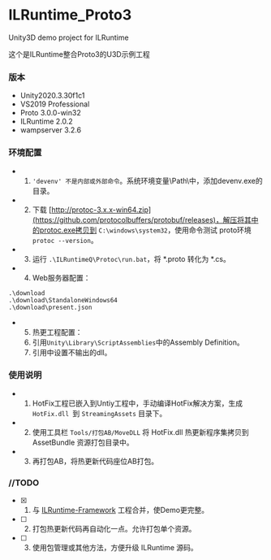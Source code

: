 # ILRuntime_Proto3
Unity3D demo project for ILRuntime

这个是ILRuntime整合Proto3的U3D示例工程

### 版本
- Unity2020.3.30f1c1
- VS2019 Professional
- Proto 3.0.0-win32
- ILRuntime 2.0.2
- wampserver 3.2.6

### 环境配置
- 1. ``'devenv' 不是内部或外部命令``。系统环境变量\Path\中，添加devenv.exe的目录。
- 2. 下载 [http://protoc-3.x.x-win64.zip](https://github.com/protocolbuffers/protobuf/releases)，解压将其中的protoc.exe拷贝到 ``C:\windows\system32``，使用命令测试 proto环境 ``protoc --version``。
- 3. 运行 ``.\ILRuntimeQ\Protoc\run.bat``，将 *.proto 转化为 *.cs。
- 4. Web服务器配置：
```
.\download
.\download\StandaloneWindows64
.\download\present.json
```

- 5. 热更工程配置：
   1. 引用``Unity\Library\ScriptAssemblies``中的Assembly Definition。
   2. 引用中设置不输出的dll。

### 使用说明

- 1. HotFix工程已嵌入到Untiy工程中，手动编译HotFix解决方案，生成 ``HotFix.dll ``到 ``StreamingAssets`` 目录下。
- 2. 使用工具栏 ``Tools/打包AB/MoveDLL`` 将 HotFix.dll 热更新程序集拷贝到 AssetBundle 资源打包目录中。
- 3. 再打包AB，将热更新代码座位AB打包。

### //TODO
- [x] 1. 与 [ILRuntime-Framework](https://github.com/setsuodu/ILRuntime-Framework) 工程合并，使Demo更完整。
- [ ] 2. 打包热更新代码再自动化一点。允许打包单个资源。
- [ ] 3. 使用包管理或其他方法，方便升级 ILRuntime 源码。


